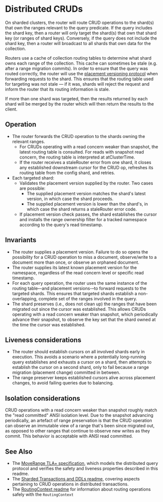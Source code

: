 # Distributed CRUDs

On sharded clusters, the router will route CRUD operations to the shard(s) that own the ranges relevant to the query predicate. If the query includes the shard key, then a router will only target the shard(s) that own that shard key (or ranges of shard keys). Conversely, if the query does not include the shard key, then a router will broadcast to all shards that own data for the collection.

Routers use a cache of collection routing tables to determine what shard owns each range of the collection. This cache can sometimes be stale (e.g. after a range migration commits). In order to ensure that the query was routed correctly, the router will use the [placement versioning protocol](https://github.com/mongodb/mongo/blob/master/src/mongo/db/s/README_versioning_protocols.md) when forwarding requests to the shard. This ensures that the routing table used for targeting was not stale — if it was, shards will reject the request and inform the router that its routing information is stale.

If more than one shard was targeted, then the results returned by each shard will be merged by the router which will then return the results to the client.

## Operation

- The router forwards the CRUD operation to the shards owning the relevant ranges.
  - For CRUDs operating with a read concern weaker than snapshot, the latest routing table is consulted. For reads with snapshot read concern, the routing table is interpreted at atClusterTime.
  - If the router receives a staleRouter error from one shard, it closes any established downstream cursor for the CRUD op, refreshes its routing table from the config shard, and retries.
- Each targeted shard:
  - Validates the placement version supplied by the router. Two cases are possible:
    - The supplied placement version matches the shard's latest version, in which case the shard proceeds.
    - The supplied placement version is lower than the shard's, in which case the shard returns a staleRouter error code.
  - If placement version check passes, the shard establishes the cursor and installs the range ownership filter for a tracked namespace according to the query's read timestamp.

## Invariants

- The router supplies a placement version. Failure to do so opens the possibility for a CRUD operation to miss a document, observe/write to a document more than once, or observe an orphaned document.
- The router supplies its latest known placement version for the namespace, regardless of the read concern level or specific read timestamp.
- For each query operation, the router uses the same instance of the routing table–-and placement versions-–to forward requests to the targeted shards. This ensures that targeted shards establish a non-overlapping, complete set of the ranges involved in the query.
- The shard preserves (i.e., does not clean up) the ranges that have been migrated out since the cursor was established. This allows CRUDs operating with a read concern weaker than snapshot, which periodically advance their snapshot, to observe the key set that the shard owned at the time the cursor was established.

## Liveness considerations

- The router should establish cursors on all involved shards early in execution. This avoids a scenario where a potentially long-running query establishes and exhausts a cursor on a shard, then attempts to establish the cursor on a second shard, only to fail because a range migration (placement change) committed in between.
- The range preserver keeps established cursors alive across placement changes, to avoid failing queries due to balancing.

## Isolation considerations

CRUD operations with a read concern weaker than snapshot roughly match the "read committed" ANSI isolation level. Due to the snapshot advancing periodically, an artefact of range preservation is that the CRUD operation can observe an immutable view of a range that's been since migrated out, as opposed to other ranges that continue to observe new writes as they commit. This behavior is acceptable with ANSI read committed.

## See Also

- The [MoveRange TLA+ specification](https://github.com/mongodb/mongo/blob/d40899bd45db62def8941cc6ba65c44a2cbbb83a/src/mongo/tla_plus/MoveRange/MoveRange.tla), which models the distributed query protocol and verifies the safety and liveness properties described in this readme.
- The [Sharded Transactions and DDLs readme](https://github.com/mongodb/mongo/blob/master/src/mongo/db/s/README_transactions_and_ddl.md), covering aspects pertaining to CRUD operations in distributed transactions.
- The [RoutingContext readme](/src/mongo/s/query/README_routing_context.md) for information about routing operations safely with the `RoutingContext`
